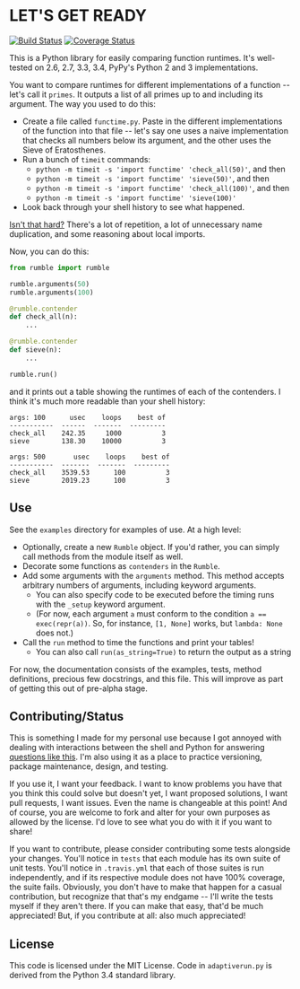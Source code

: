 # LET'S GET READY

[![Build Status](https://travis-ci.org/mambocab/rumble.svg?branch=master)](https://travis-ci.org/mambocab/rumble)
[![Coverage Status](https://img.shields.io/coveralls/mambocab/rumble.svg)](https://coveralls.io/r/mambocab/rumble?branch=master)

This is a Python library for easily comparing function runtimes. It's well-tested on 2.6, 2.7, 3.3, 3.4, PyPy's Python 2 and 3 implementations.

You want to compare runtimes for different implementations of a function -- let's call it `primes`. It outputs a list of all primes up to and including its argument. The way you used to do this:

- Create a file called `functime.py`. Paste in the different implementations of the function into that file -- let's say one uses a naive implementation that checks all numbers below its argument, and the other uses the Sieve of Eratosthenes.
- Run a bunch of `timeit` commands:
    - `python -m timeit -s 'import functime' 'check_all(50)'`, and then
    - `python -m timeit -s 'import functime' 'sieve(50)'`, and then
    - `python -m timeit -s 'import functime' 'check_all(100)'`, and then
    - `python -m timeit -s 'import functime' 'sieve(100)'`
- Look back through your shell history to see what happened.

[Isn't that hard?](http://www.buzzfeed.com/julianbrand/40-gifs-of-stupid-infomercial-people-6eof) There's a lot of repetition, a lot of unnecessary name duplication, and some reasoning about local imports.

Now, you can do this:

```python
from rumble import rumble

rumble.arguments(50)
rumble.arguments(100)

@rumble.contender
def check_all(n):
    ...

@rumble.contender
def sieve(n):
    ...

rumble.run()
```

and it prints out a table showing the runtimes of each of the contenders. I think it's much more readable than your shell history:

```
args: 100      usec    loops    best of
-----------  ------  -------  ---------
check_all    242.35     1000          3
sieve        138.30    10000          3

args: 500       usec    loops    best of
-----------  -------  -------  ---------
check_all    3539.53      100          3
sieve        2019.23      100          3
```

## Use

See the `examples` directory for examples of use. At a high level:

- Optionally, create a new `Rumble` object. If you'd rather, you can simply call methods from the module itself as well.
- Decorate some functions as `contenders` in the `Rumble`.
- Add some arguments with the `arguments` method. This method accepts arbitrary numbers of arguments, including keyword arguments.
    - You can also specify code to be executed before the timing runs with the `_setup` keyword argument.
    - (For now, each argument `a` must conform to the condition `a == exec(repr(a))`. So, for instance, `[1, None]` works, but `lambda: None` does not.)
- Call the `run` method to time the functions and print your tables!
    - You can also call `run(as_string=True)` to return the output as a string

For now, the documentation consists of the examples, tests, method definitions, precious few docstrings, and this file. This will improve as part of getting this out of pre-alpha stage.

## Contributing/Status

This is something I made for my personal use because I got annoyed with dealing with interactions between the shell and Python for answering [questions like this](http://stackoverflow.com/questions/25880329/why-is-this-slicing-code-faster-than-more-procedural-code). I'm also using it as a place to practice versioning, package maintenance, design, and testing.

If you use it, I want your feedback. I want to know problems you have that you think this could solve but doesn't yet, I want proposed solutions, I want pull requests, I want issues. Even the name is changeable at this point! And of course, you are welcome to fork and alter for your own purposes as allowed by the license. I'd love to see what you do with it if you want to share!

If you want to contribute, please consider contributing some tests alongside your changes. You'll notice in `tests` that each module has its own suite of unit tests. You'll notice in `.travis.yml` that each of those suites is run independently, and if its respective module does not have 100% coverage, the suite fails. Obviously, you don't have to make that happen for a casual contribution, but recognize that that's my endgame -- I'll write the tests myself if they aren't there. If you can make that easy, that'd be much appreciated! But, if you contribute at all: also much appreciated!

## License

This code is licensed under the MIT License. Code in `adaptiverun.py` is derived from the Python 3.4 standard library.
